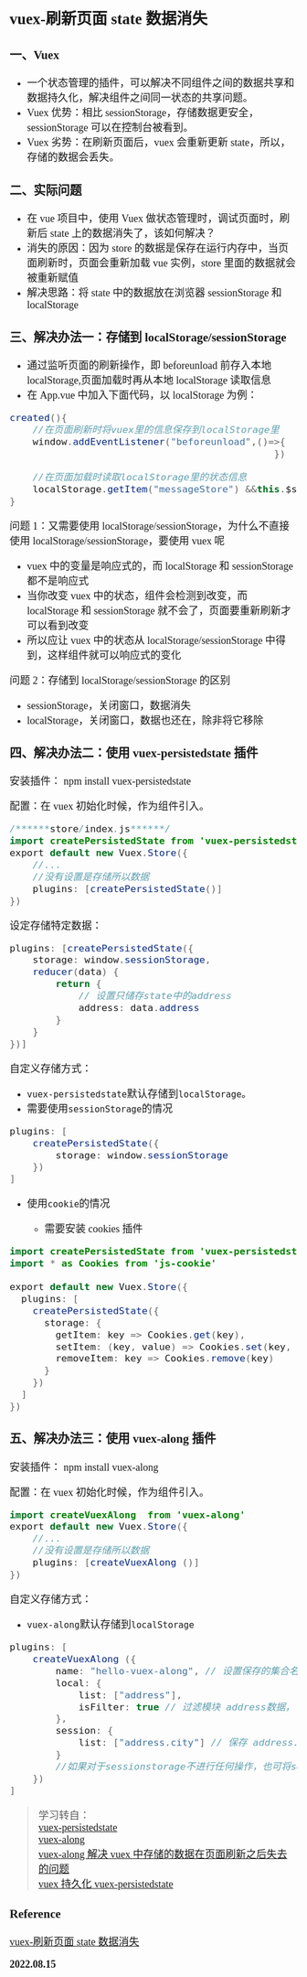 <font size=4 face='楷体'>

## vuex-刷新页面 state 数据消失

### 一、Vuex

- 一个状态管理的插件，可以解决不同组件之间的数据共享和数据持久化，解决组件之间同一状态的共享问题。
- Vuex 优势：相比 sessionStorage，存储数据更安全，sessionStorage 可以在控制台被看到。
- Vuex 劣势：在刷新页面后，vuex 会重新更新 state，所以，存储的数据会丢失。

### 二、实际问题

- 在 vue 项目中，使用 Vuex 做状态管理时，调试页面时，刷新后 state 上的数据消失了，该如何解决？
- 消失的原因：因为 store 的数据是保存在运行内存中，当页面刷新时，页面会重新加载 vue 实例，store 里面的数据就会被重新赋值
- 解决思路：将 state 中的数据放在浏览器 sessionStorage 和 localStorage

### 三、解决办法一：存储到 localStorage/sessionStorage

- 通过监听页面的刷新操作，即 beforeunload 前存入本地 localStorage,页面加载时再从本地 localStorage 读取信息
- 在 App.vue 中加入下面代码，以 localStorage 为例：

```java
created(){
    //在页面刷新时将vuex里的信息保存到localStorage里
    window.addEventListener("beforeunload",()=>{    		localStorage.setItem("messageStore",JSON.stringify(this.$store.state))
                                              })

    //在页面加载时读取localStorage里的状态信息
    localStorage.getItem("messageStore") &&this.$store.replaceState(Object.assign(this.$store.state,JSON.parse(localStorage.getItem("messageStore"))));
}
```

问题 1：又需要使用 localStorage/sessionStorage，为什么不直接使用 localStorage/sessionStorage，要使用 vuex 呢

- vuex 中的变量是响应式的，而 localStorage 和 sessionStorage 都不是响应式
- 当你改变 vuex 中的状态，组件会检测到改变，而 localStorage 和 sessionStorage 就不会了，页面要重新刷新才可以看到改变
- 所以应让 vuex 中的状态从 localStorage/sessionStorage 中得到，这样组件就可以响应式的变化

问题 2：存储到 localStorage/sessionStorage 的区别

- sessionStorage，关闭窗口，数据消失
- localStorage，关闭窗口，数据也还在，除非将它移除

### 四、解决办法二：使用 vuex-persistedstate 插件

安装插件： npm install vuex-persistedstate

配置：在 vuex 初始化时候，作为组件引入。

```java
/******store/index.js******/
import createPersistedState from 'vuex-persistedstate'
export default new Vuex.Store({
    //...
    //没有设置是存储所以数据
    plugins: [createPersistedState()]
})
```

设定存储特定数据：

```java
plugins: [createPersistedState({
    storage: window.sessionStorage,
    reducer(data) {
        return {
            // 设置只储存state中的address
            address: data.address
        }
    }
})]
```

自定义存储方式：

- `vuex-persistedstate`默认存储到`localStorage`。
- 需要使用`sessionStorage`的情况

```java
plugins: [
    createPersistedState({
        storage: window.sessionStorage
    })
]
```

- 使用`cookie`的情况

  - 需要安装 cookies 插件

```java
import createPersistedState from 'vuex-persistedstate'
import * as Cookies from 'js-cookie'

export default new Vuex.Store({
  plugins: [
    createPersistedState({
      storage: {
        getItem: key => Cookies.get(key),
        setItem: (key, value) => Cookies.set(key, value, { expires: 7 }),
        removeItem: key => Cookies.remove(key)
      }
    })
  ]
})
```

### 五、解决办法三：使用 vuex-along 插件

安装插件： npm install vuex-along

配置：在 vuex 初始化时候，作为组件引入。

```java
import createVuexAlong  from 'vuex-along'
export default new Vuex.Store({
    //...
    //没有设置是存储所以数据
	plugins: [createVuexAlong ()]
})
```

自定义存储方式：

- `vuex-along`默认存储到`localStorage`

```java
plugins: [
    createVuexAlong ({
        name: "hello-vuex-along", // 设置保存的集合名字，避免同站点下的多项目数据冲突
        local: {
            list: ["address"],
            isFilter: true // 过滤模块 address数据， 将其他的存入 localStorage
        },
        session: {
            list: ["address.city"] // 保存 address.city到 sessionStorage
        }
        //如果对于sessionstorage不进行任何操作，也可将session设为false
    })
]
```

> 学习转自：  
> [vuex-persistedstate][]  
> [vuex-along][]  
> [vuex-along 解决 vuex 中存储的数据在页面刷新之后失去的问题][vuex-along_vuex]  
> [vuex 持久化 vuex-persistedstate][vuex_ vuex-persistedstate]

[vuex-persistedstate]: https://www.npmjs.com/package/vuex-persistedstate
[vuex-along]: https://www.npmjs.com/package/vuex-along
[vuex-along_vuex]: https://blog.csdn.net/weixin_45977625/article/details/108836697
[vuex_ vuex-persistedstate]: https://www.jianshu.com/p/c22861ec5f21

### Reference

[vuex-刷新页面 state 数据消失](https://www.cnblogs.com/jiajia-hjj/p/13882849.html)

**2022.08.15**
